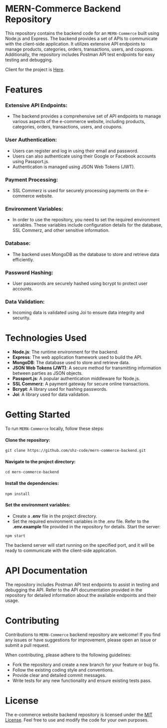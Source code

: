 # MERN-Commerce Backend Repository

This repository contains the backend code for an `MERN-Commerce` built using Node.js and Express. The backend provides a set of APIs to communicate with the client-side application. It utilizes extensive API endpoints to manage products, categories, orders, transactions, users, and coupons. Additionally, the repository includes Postman API test endpoints for easy testing and debugging.

Client for the project is [Here](https://github.com/shz-code/mern-commerce-client).

# Features

### Extensive API Endpoints:

- The backend provides a comprehensive set of API endpoints to manage various aspects of the e-commerce website, including products, categories, orders, transactions, users, and coupons.

### User Authentication:

- Users can register and log in using their email and password.
- Users can also authenticate using their Google or Facebook accounts using Passport.js.
- Authentication is managed using JSON Web Tokens (JWT).

### Payment Processing:

- SSL Commerz is used for securely processing payments on the e-commerce website.

### Environment Variables:

- In order to use the repository, you need to set the required environment variables. These variables include configuration details for the database, SSL Commerz, and other sensitive information.

### Database:

- The backend uses MongoDB as the database to store and retrieve data efficiently.

### Password Hashing:

- User passwords are securely hashed using bcrypt to protect user accounts.

### Data Validation:

- Incoming data is validated using Joi to ensure data integrity and security.

# Technologies Used

- **Node.js**: The runtime environment for the backend.
- **Express**: The web application framework used to build the API.
- **MongoDB**: The database used to store and retrieve data.
- **JSON Web Tokens (JWT)**: A secure method for transmitting information between parties as JSON objects.
- **Passport.js**: A popular authentication middleware for Node.js.
- **SSL Commerz**: A payment gateway for secure online transactions.
- **Bcrypt**: A library used for hashing passwords.
- **Joi**: A library used for data validation.

# Getting Started

To run `MERN-Commerce` locally, follow these steps:

#### Clone the repository:

```
git clone https://github.com/shz-code/mern-commerce-backend.git
```

#### Navigate to the project directory:

```
cd mern-commerce-backend
```

#### Install the dependencies:

```
npm install
```

#### Set the environment variables:

- Create a **.env** file in the project directory.
- Set the required environment variables in the .env file. Refer to the **.env.example** file provided in the repository for details.
  Start the server:

```
npm start
```

The backend server will start running on the specified port, and it will be ready to communicate with the client-side application.

# API Documentation

The repository includes Postman API test endpoints to assist in testing and debugging the API. Refer to the API documentation provided in the repository for detailed information about the available endpoints and their usage.

# Contributing

Contributions to `MERN-Commerce` backend repository are welcome! If you find any issues or have suggestions for improvement, please open an issue or submit a pull request.

When contributing, please adhere to the following guidelines:

- Fork the repository and create a new branch for your feature or bug fix.
- Follow the existing coding style and conventions.
- Provide clear and detailed commit messages.
- Write tests for any new functionality and ensure existing tests pass.

# License

The e-commerce website backend repository is licensed under the [MIT License](https://opensource.org/licenses/MIT). Feel free to use and modify the code for your own purposes.

